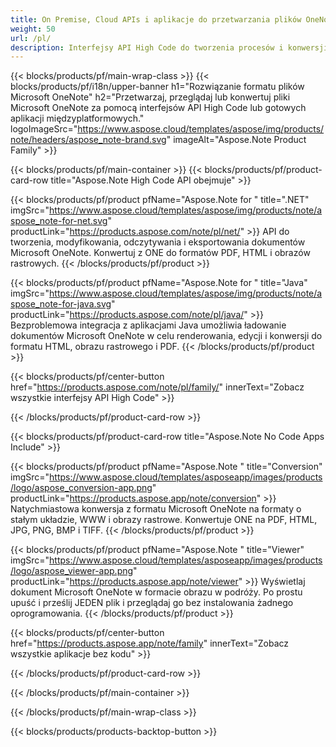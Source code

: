 ```yaml
---
title: On Premise, Cloud APIs i aplikacje do przetwarzania plików OneNote 
weight: 50
url: /pl/
description: Interfejsy API High Code do tworzenia procesów i konwersji plików Microsoft OneNote za pośrednictwem aplikacji. Lub po prostu użyj naszych aplikacji wieloplatformowych, aby wyświetlić lub przekonwertować JEDNO pliki.
---
```


{{< blocks/products/pf/main-wrap-class >}}
{{< blocks/products/pf/i18n/upper-banner h1="Rozwiązanie formatu plików Microsoft OneNote" h2="Przetwarzaj, przeglądaj lub konwertuj pliki Microsoft OneNote za pomocą interfejsów API High Code lub gotowych aplikacji międzyplatformowych." logoImageSrc="https://www.aspose.cloud/templates/aspose/img/products/note/headers/aspose_note-brand.svg" imageAlt="Aspose.Note Product Family" >}}

{{< blocks/products/pf/main-container >}}
{{< blocks/products/pf/product-card-row title="Aspose.Note High Code API obejmuje" >}}

{{< blocks/products/pf/product pfName="Aspose.Note for " title=".NET" imgSrc="https://www.aspose.cloud/templates/aspose/img/products/note/aspose_note-for-net.svg" productLink="https://products.aspose.com/note/pl/net/" >}}
API do tworzenia, modyfikowania, odczytywania i eksportowania dokumentów Microsoft OneNote. Konwertuj z ONE do formatów PDF, HTML i obrazów rastrowych.
{{< /blocks/products/pf/product >}}

{{< blocks/products/pf/product pfName="Aspose.Note for " title="Java" imgSrc="https://www.aspose.cloud/templates/aspose/img/products/note/aspose_note-for-java.svg" productLink="https://products.aspose.com/note/pl/java/" >}}
Bezproblemowa integracja z aplikacjami Java umożliwia ładowanie dokumentów Microsoft OneNote w celu renderowania, edycji i konwersji do formatu HTML, obrazu rastrowego i PDF.
{{< /blocks/products/pf/product >}}

{{< blocks/products/pf/center-button href="https://products.aspose.com/note/pl/family/" innerText="Zobacz wszystkie interfejsy API High Code" >}}

{{< /blocks/products/pf/product-card-row >}}

{{< blocks/products/pf/product-card-row title="Aspose.Note No Code Apps Include" >}}

{{< blocks/products/pf/product pfName="Aspose.Note " title="Conversion" imgSrc="https://www.aspose.cloud/templates/asposeapp/images/products/logo/aspose_conversion-app.png" productLink="https://products.aspose.app/note/conversion" >}}
Natychmiastowa konwersja z formatu Microsoft OneNote na formaty o stałym układzie, WWW i obrazy rastrowe. Konwertuje ONE na PDF, HTML, JPG, PNG, BMP i TIFF.
{{< /blocks/products/pf/product >}}

{{< blocks/products/pf/product pfName="Aspose.Note " title="Viewer" imgSrc="https://www.aspose.cloud/templates/asposeapp/images/products/logo/aspose_viewer-app.png" productLink="https://products.aspose.app/note/viewer" >}}
Wyświetlaj dokument Microsoft OneNote w formacie obrazu w podróży. Po prostu upuść i prześlij JEDEN plik i przeglądaj go bez instalowania żadnego oprogramowania.
{{< /blocks/products/pf/product >}}

{{< blocks/products/pf/center-button href="https://products.aspose.app/note/family" innerText="Zobacz wszystkie aplikacje bez kodu" >}}

{{< /blocks/products/pf/product-card-row >}}

{{< /blocks/products/pf/main-container >}}


{{< /blocks/products/pf/main-wrap-class >}}

{{< blocks/products/products-backtop-button >}}